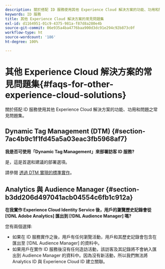 ```yaml
---
description: 關於搭配 ID 服務使用其他 Experience Cloud 解決方案的功能、功用和問題之常見問題集。
keywords: ID 服務
title: 其他 Experience Cloud 解決方案的常見問題集
exl-id: d1164951-01c9-4375-981a-f87d8a280e4b
source-git-commit: 06e935a4ba4776baa900d3dc91e294c92b873c0f
workflow-type: ht
source-wordcount: '186'
ht-degree: 100%

---
```


# 其他 Experience Cloud 解決方案的常見問題集{#faqs-for-other-experience-cloud-solutions}

關於搭配 ID 服務使用其他 Experience Cloud 解決方案的功能、功用和問題之常見問題集。

## Dynamic Tag Management (DTM) {#section-7ac4b9c1f1fd45a5a03eac3fb5968af7}

**我是否可使用「Dynamic Tag Management」來部署訪客 ID 服務?**

是，這是首選和建議的部署選項。

請參閱 [透過 DTM 實現的標準實作](../implementation-guides/standard.md#concept-89cd0199a9634fc48644f2d61e3d2445)。

## Analytics 與 Audience Manager {#section-b3dd206d497041acb04554c6fb1c912a}

**在我實作 Experience Cloud Identity Service 後，用戶的瀏覽歷史記錄會從 [!DNL Adobe Analytics] 匯出到 [!DNL Audience Manager] 嗎?**

您有兩個選擇:

* 如果在 ID 服務實作之後，用戶有任何瀏覽活動，用戶和其歷史記錄會包含在匯出至 [!DNL Audience Manager] 的資料中。
* 如果用戶在實作 ID 服務後沒有任何造訪活動，該訪客及其記錄將不會納入匯出到 Audience Manager 的資料中。因為沒有新活動，所以我們無法將 Analytics ID 與 Experience Cloud ID 建立關聯。
